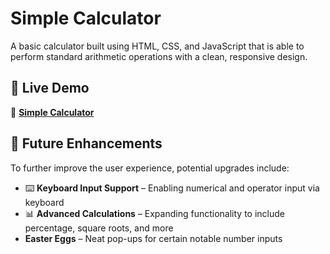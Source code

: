 # Simple Calculator
A basic calculator built using HTML, CSS, and JavaScript that is able to perform standard arithmetic operations with a clean, responsive design.


## 🚀 Live Demo   
🔗 **[Simple Calculator](https://tanneragle.github.io/Simple-Calculator/)** 


## 📌 Future Enhancements  
To further improve the user experience, potential upgrades include:  
- ⌨️ **Keyboard Input Support** – Enabling numerical and operator input via keyboard  
- 📊 **Advanced Calculations** – Expanding functionality to include percentage, square roots, and more 
- **Easter Eggs** – Neat pop-ups for certain notable number inputs

 


